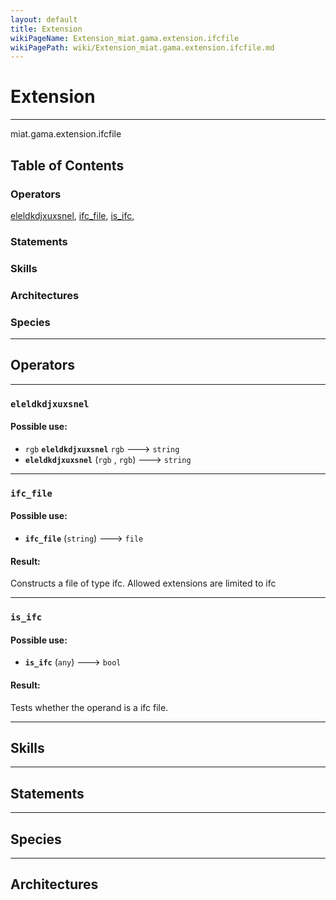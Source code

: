 ```yaml
---
layout: default
title: Extension
wikiPageName: Extension_miat.gama.extension.ifcfile
wikiPagePath: wiki/Extension_miat.gama.extension.ifcfile.md
---
```

# Extension

----

 miat.gama.extension.ifcfile

## Table of Contents
### Operators
[eleldkdjxuxsnel](#eleldkdjxuxsnel), [ifc_file](#ifc_file), [is_ifc](#is_ifc), 

### Statements


### Skills


### Architectures



### Species



----

## Operators
	
    	
----


[//]: # (keyword|operator_eleldkdjxuxsnel)
### `eleldkdjxuxsnel`

#### Possible use: 
  * `rgb` **`eleldkdjxuxsnel`** `rgb` --->  `string`
  *  **`eleldkdjxuxsnel`** (`rgb` , `rgb`) --->  `string`
    	
----


[//]: # (keyword|operator_ifc_file)
### `ifc_file`

#### Possible use: 
  *  **`ifc_file`** (`string`) --->  `file` 

#### Result: 
Constructs a file of type ifc. Allowed extensions are limited to ifc
    	
----


[//]: # (keyword|operator_is_ifc)
### `is_ifc`

#### Possible use: 
  *  **`is_ifc`** (`any`) --->  `bool` 

#### Result: 
Tests whether the operand is a ifc file.

----

## Skills
	

----

## Statements
		
	
----

## Species
	
	
----

## Architectures 
	
